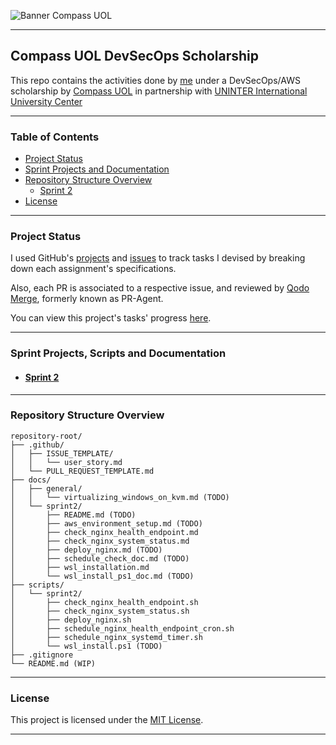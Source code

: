 ![Banner Compass UOL](https://vetores.org/d/compass-uol.svg)

---

## Compass UOL DevSecOps Scholarship

This repo contains the activities done by [me](https://github.com/georgrybski) under a DevSecOps/AWS scholarship by [Compass UOL](https://compass.uol/en/home/) in partnership with [UNINTER International University Center](https://www.uninter.com/centro-universitario/)

---

### Table of Contents
- [Project Status](#project-status)
- [Sprint Projects and Documentation](#sprint-projects-scripts-and-documentation)
- [Repository Structure Overview](#repository-structure-overview)
    - [Sprint 2](#sprint-2)
- [License](#license)
---
### Project Status

I used GitHub's [projects](https://docs.github.com/en/issues/planning-and-tracking-with-projects/learning-about-projects/about-projects) and [issues](https://docs.github.com/en/issues/tracking-your-work-with-issues/about-issues) to track tasks I devised by breaking down each assignment's specifications. 

Also, each PR is associated to a respective issue, and reviewed by [Qodo Merge](https://qodo-merge-docs.qodo.ai/), formerly known as PR-Agent.

You can view this project's tasks' progress [here](https://github.com/users/georgrybski/projects/3).

---

### Sprint Projects, Scripts and Documentation
- #### [Sprint 2](docs/sprints/sprint2/README.md)

---

### Repository Structure Overview
```
repository-root/
├── .github/
│   ├── ISSUE_TEMPLATE/
│   │   └── user_story.md
│   └── PULL_REQUEST_TEMPLATE.md
├── docs/
│   ├── general/
│   │   └── virtualizing_windows_on_kvm.md (TODO)
│   └── sprint2/
│       ├── README.md (TODO)
│       ├── aws_environment_setup.md (TODO)
│       ├── check_nginx_health_endpoint.md
│       ├── check_nginx_system_status.md
│       ├── deploy_nginx.md (TODO)
│       ├── schedule_check_doc.md (TODO)
│       ├── wsl_installation.md
│       └── wsl_install_ps1_doc.md (TODO)
├── scripts/
│   └── sprint2/
│       ├── check_nginx_health_endpoint.sh
│       ├── check_nginx_system_status.sh
│       ├── deploy_nginx.sh
│       ├── schedule_nginx_health_endpoint_cron.sh
│       ├── schedule_nginx_systemd_timer.sh
│       └── wsl_install.ps1 (TODO)
├── .gitignore
└── README.md (WIP)
```

---

### License

This project is licensed under the [MIT License](LICENSE).

---
